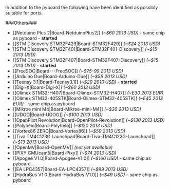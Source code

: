 In addition to the pyboard the following have been identified as possibly suitable for ports.

###Others###
* [[Netduino Plus 2|Board-NetduinoPlus2]] *(~$60 2013 USD)* - same chip as pyboard - **started**
* [[STM Discovery STM32F429|Board-STM32F429]] *(~$24 2013 USD)* 
* [[STM Discovery STM32F401|Board-STM32F401-Discovery]] *(~$15 2013 USD)* 
* [[STM Discovery STM32F407|Board-STM32F407-Discovery]] *(~$15 2013 USD)* - **started**
* [[FreeSOC|Board---FreeSOC]] *(~$75-99 2013 USD)* 
* [[Arduino Due|Board-Arduino-Due]] *(~$56 2013 USD)* 
* [[Teensy 3.1|Board-Teensy3.1]] *(~$20 2013 USD)* - **started**
* [[Digi-X|Board-Digi-X]] *(~$60 2013 USD)* 
* [[Olimex STM32-H407|Board-Olimex-STM32-H407]] *(~E30 2013 EUR)* 
* [[Olimex STM32-405STK|Board-Olimex-STM32-405STK]] *(~E45 2013 EUR)* - same chip as pyboard
* [[Mikroe mini M4|Board-Mikroe-mini-M4]] *(~$30 2013 USD)*
* [[UDOO|Board-UDOO]] *(~$100 2013 USD)*
* [[OpenPilot Revolution|Board-OpenPilot-Revolution]] *(~$130 2013 USD)*
* [[Polyhelo|Board-Polyhelo]] *(~$130 2013 USD)* 
* [[Vortex86 ZERO|Board-Vortex86]] *(~$50 2013 USD)* 
* [[Tiva TM4C123G Launchpad|Board-Tiva-TM4C123G-Launchpad]] *(~$13 2013 USD)*
* [[OpenMV|Board-OpenMV]] *(not yet available)*
* [[PIXY CMUcam5|Board-Pixy]] *(~$74 2013 USD)*
* [[Apogee V1.0|Board-Apogee-V1.0]] *(~$160 USD)* - same chip as pyboard
* [[EA LPC4357|Board-EA-LPC4357]] *(~$99 2013 USD)*
* [[HydraBus V1.0|Board-HydraBus-V1.0]] *(~$49 USD)* - same chip as pyboard